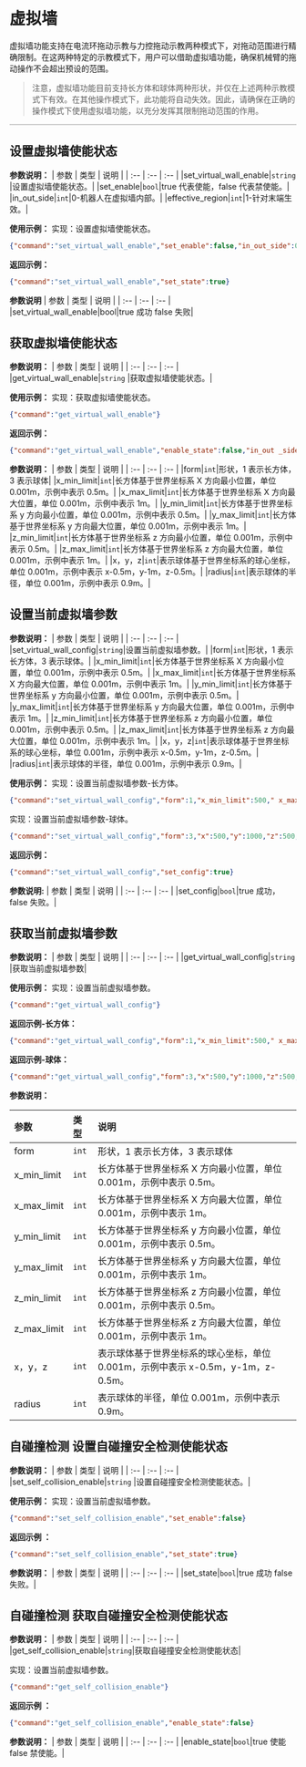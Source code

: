 # 虚拟墙

虚拟墙功能支持在电流环拖动示教与力控拖动示教两种模式下，对拖动范围进行精确限制。在这两种特定的示教模式下，用户可以借助虚拟墙功能，确保机械臂的拖动操作不会超出预设的范围。
>注意，虚拟墙功能目前支持长方体和球体两种形状，并仅在上述两种示教模式下有效。在其他操作模式下，此功能将自动失效。因此，请确保在正确的操作模式下使用虚拟墙功能，以充分发挥其限制拖动范围的作用。

<div style="height: 2px; background-image: linear-gradient(to right, #ccc, #ccc); margin: 1em 0;"></div>

## 设置虚拟墙使能状态

**参数说明：**
|   参数    |   类型    |   说明    |
|   :--     |   :--     |   :--     |
|set_virtual_wall_enable|`string` |设置虚拟墙使能状态。|
|set_enable|`bool`|true 代表使能，false 代表禁使能。|
|in_out_side|`int`|0-机器人在虚拟墙内部。|
|effective_region|`int`|1-针对末端生效。|

**使用示例：**
实现：设置虚拟墙使能状态。

```json
{"command":"set_virtual_wall_enable","set_enable":false,"in_out_side":0,"effective_region":1}
```

**返回示例：**

```json
{"command":"set_virtual_wall_enable","set_state":true}
```

**参数说明**
|   参数    |   类型    |   说明    |
|   :--     |   :--     |   :--     |
|set_virtual_wall_enable|bool|true 成功   false  失败|

## 获取虚拟墙使能状态

**参数说明：**
|   参数    |   类型    |   说明    |
|   :--     |   :--     |   :--     |
|get_virtual_wall_enable|`string` |获取虚拟墙使能状态。|

**使用示例：**
实现：获取虚拟墙使能状态。

```json
{"command":"get_virtual_wall_enable"}
```

**返回示例：**

```json
{"command":"get_virtual_wall_enable","enable_state":false,"in_out _side":0,"effective_region":1}
```

**参数说明：**
|   参数    |   类型    |   说明    |
|   :--     |   :--     |   :--     |
|form|`int`|形状，1 表示长方体，3 表示球体|
|x_min_limit|`int`|长方体基于世界坐标系 X 方向最小位置，单位 0.001m，示例中表示 0.5m。|
|x_max_limit|`int`|长方体基于世界坐标系 X 方向最大位置，单位 0.001m，示例中表示 1m。|
|y_min_limit|`int`|长方体基于世界坐标系 y 方向最小位置，单位 0.001m，示例中表示 0.5m。|
|y_max_limit|`int`|长方体基于世界坐标系 y 方向最大位置，单位 0.001m，示例中表示 1m。|
|z_min_limit|`int`|长方体基于世界坐标系 z 方向最小位置，单位 0.001m，示例中表示 0.5m。|
|z_max_limit|`int`|长方体基于世界坐标系 z 方向最大位置，单位 0.001m，示例中表示 1m。|
|x，y，z|`int`|表示球体基于世界坐标系的球心坐标，单位 0.001m，示例中表示 x-0.5m，y-1m，z-0.5m。|
|radius|`int`|表示球体的半径，单位 0.001m，示例中表示 0.9m。|

## 设置当前虚拟墙参数

**参数说明：**
|   参数    |   类型    |   说明    |
|   :--     |   :--     |   :--     |
|set_virtual_wall_config|`string`|设置当前虚拟墙参数。|
|form|`int`|形状，1 表示长方体，3 表示球体。|
|x_min_limit|`int`|长方体基于世界坐标系 X 方向最小位置，单位 0.001m，示例中表示 0.5m。|
|x_max_limit|`int`|长方体基于世界坐标系 X 方向最大位置，单位 0.001m，示例中表示 1m。|
|y_min_limit|`int`|长方体基于世界坐标系 y 方向最小位置，单位 0.001m，示例中表示 0.5m。|
|y_max_limit|`int`|长方体基于世界坐标系 y 方向最大位置，单位 0.001m，示例中表示 1m。|
|z_min_limit|`int`|长方体基于世界坐标系 z 方向最小位置，单位 0.001m，示例中表示 0.5m。|
|z_max_limit|`int`|长方体基于世界坐标系 z 方向最大位置，单位 0.001m，示例中表示 1m。|
|x，y，z|`int`|表示球体基于世界坐标系的球心坐标，单位 0.001m，示例中表示 x-0.5m，y-1m，z-0.5m。|
|radius|`int`|表示球体的半径，单位 0.001m，示例中表示 0.9m。|

**使用示例：**
实现：设置当前虚拟墙参数-长方体。

```json
{"command":"set_virtual_wall_config","form":1,"x_min_limit":500," x_max_limit":1000,"y_min_limit":500,"y_max_limit":1000,"z_min_limit":500,"z_max_limit":1000}
```

实现：设置当前虚拟墙参数-球体。

```json
{"command":"set_virtual_wall_config","form":3,"x":500,"y":1000,"z":500,"radius":900}
```

**返回示例：**

```json
{"command":"set_virtual_wall_config","set_config":true}
```

**参数说明:**
|   参数    |   类型    |   说明    |
|   :--     |   :--     |   :--     |
|set_config|`bool`|true 成功，false 失败。|

## 获取当前虚拟墙参数

**参数说明：**
|   参数    |   类型    |   说明    |
|   :--     |   :--     |   :--     |
|get_virtual_wall_config|`string` |获取当前虚拟墙参数|

**使用示例：**
实现：设置当前虚拟墙参数。

```json
{"command":"get_virtual_wall_config"}
```

**返回示例-长方体：**

```json
{"command":"get_virtual_wall_config","form":1,"x_min_limit":500," x_max_limit":1000,"y_min_limit":500,"y_max_limit":1000,"z_min_limit":500,"z_max_limit":1000}
```

**返回示例-球体：**  

```json
{"command":"get_virtual_wall_config","form":3,"x":500,"y":1000,"z":500,"radius":900}
```

**参数说明：**

|   参数    |   类型    |   说明    |
|   :--     |   :--     |   :--     |
|form|`int`|形状，1 表示长方体，3 表示球体|
|x_min_limit|`int`|长方体基于世界坐标系 X 方向最小位置，单位 0.001m，示例中表示 0.5m。|
|x_max_limit|`int`|长方体基于世界坐标系 X 方向最大位置，单位 0.001m，示例中表示 1m。|
|y_min_limit|`int`|长方体基于世界坐标系 y 方向最小位置，单位 0.001m，示例中表示 0.5m。|
|y_max_limit|`int`|长方体基于世界坐标系 y 方向最大位置，单位 0.001m，示例中表示 1m。|
|z_min_limit|`int`|长方体基于世界坐标系 z 方向最小位置，单位 0.001m，示例中表示 0.5m。|
|z_max_limit|`int`|长方体基于世界坐标系 z 方向最大位置，单位 0.001m，示例中表示 1m。|
|x，y，z|`int`|表示球体基于世界坐标系的球心坐标，单位 0.001m，示例中表示 x-0.5m，y-1m，z-0.5m。|
|radius|`int`|表示球体的半径，单位 0.001m，示例中表示 0.9m。|

## 自碰撞检测   设置自碰撞安全检测使能状态

**参数说明：**
|   参数    |   类型    |   说明    |
|   :--     |   :--     |   :--     |
|set_self_collision_enable|`string` |设置自碰撞安全检测使能状态。|

**使用示例：**
实现：设置当前虚拟墙参数。

```json
{"command":"set_self_collision_enable","set_enable":false}
```

**返回示例 ：**

```json
{"command":"set_self_collision_enable","set_state":true}
```

**参数说明：**
|   参数    |   类型    |   说明    |
|   :--     |   :--     |   :--     |
|set_state|`bool`|true 成功  false  失败。|

## 自碰撞检测   获取自碰撞安全检测使能状态

**参数说明：**
|   参数    |   类型    |   说明    |
|   :--     |   :--     |   :--     |
|get_self_collision_enable|`string`|获取自碰撞安全检测使能状态|

实现：设置当前虚拟墙参数。

```json
{"command":"get_self_collision_enable"}
```

**返回示例 ：**

```json
{"command":"get_self_collision_enable","enable_state":false}
```

**参数说明：**
|   参数    |   类型    |   说明    |
|   :--     |   :--     |   :--     |
|enable_state|`bool`|true 使能  false  禁使能。|
